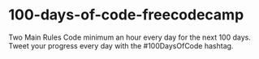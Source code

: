# 100-days-of-code-freecodecamp
Two Main Rules Code minimum an hour every day for the next 100 days. Tweet your progress every day with the #100DaysOfCode hashtag.
